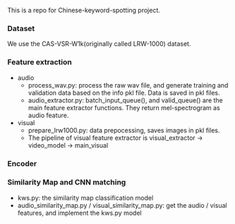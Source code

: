 This is a repo for Chinese-keyword-spotting project.

### Dataset
We use the CAS-VSR-W1k(originally called LRW-1000) dataset. 

### Feature extraction
- audio
  - process_wav.py: process the raw wav file, and generate training and validation data based on the info pkl file. Data is saved in pkl files.
  - audio_extractor.py: batch_input_queue(), and valid_queue() are the main feature extractor functions. They return mel-spectrogram as audio feature.
- visual
  - prepare_lrw1000.py: data prepocessing, saves images in pkl files.
  - The pipeline of visual feature extractor is visual_extractor -> video_model -> main_visual

### Encoder

### Similarity Map and CNN matching
- kws.py: the similarity map classification model
- audio_similarity_map.py / visual_similarity_map.py: get the audio / visual features, and implement the kws.py model

